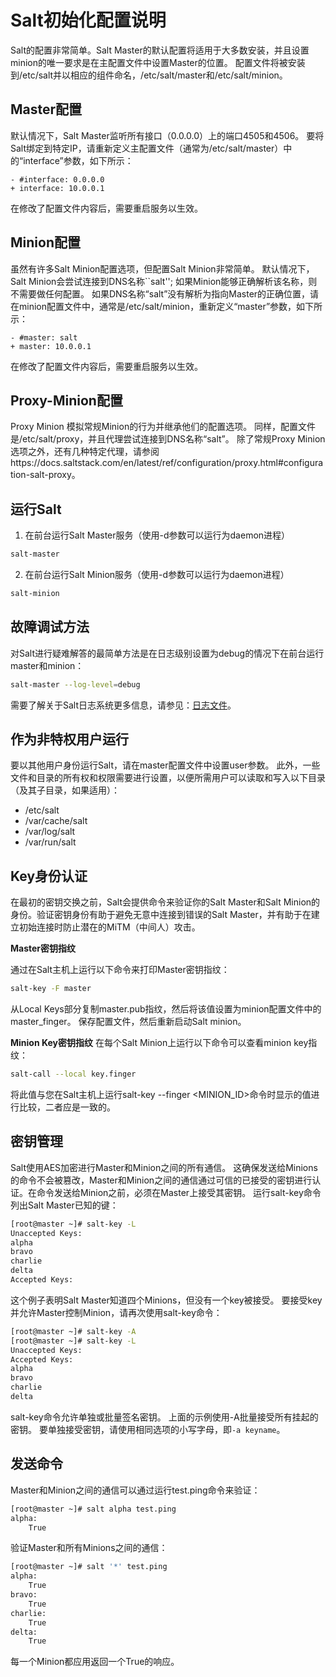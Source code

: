 # Salt初始化配置说明

Salt的配置非常简单。Salt Master的默认配置将适用于大多数安装，并且设置minion的唯一要求是在主配置文件中设置Master的位置。
配置文件将被安装到/etc/salt并以相应的组件命名，/etc/salt/master和/etc/salt/minion。

## Master配置
默认情况下，Salt Master监听所有接口（0.0.0.0）上的端口4505和4506。 要将Salt绑定到特定IP，请重新定义主配置文件（通常为/etc/salt/master）中的“interface”参数，如下所示：
```
- #interface: 0.0.0.0
+ interface: 10.0.0.1
```

在修改了配置文件内容后，需要重启服务以生效。

## Minion配置
虽然有许多Salt Minion配置选项，但配置Salt Minion非常简单。 默认情况下，Salt Minion会尝试连接到DNS名称``salt''; 如果Minion能够正确解析该名称，则不需要做任何配置。
如果DNS名称“salt”没有解析为指向Master的正确位置，请在minion配置文件中，通常是/etc/salt/minion，重新定义“master”参数，如下所示：
```
- #master: salt
+ master: 10.0.0.1
```

在修改了配置文件内容后，需要重启服务以生效。

## Proxy-Minion配置
Proxy Minion 模拟常规Minion的行为并继承他们的配置选项。
同样，配置文件是/etc/salt/proxy，并且代理尝试连接到DNS名称“salt”。
除了常规Proxy Minion选项之外，还有几种特定代理，请参阅https://docs.saltstack.com/en/latest/ref/configuration/proxy.html#configuration-salt-proxy。

## 运行Salt
1. 在前台运行Salt Master服务（使用-d参数可以运行为daemon进程）
``` bash
salt-master
```
2. 在前台运行Salt Minion服务（使用-d参数可以运行为daemon进程）
``` bash
salt-minion
```

## 故障调试方法
对Salt进行疑难解答的最简单方法是在日志级别设置为debug的情况下在前台运行master和minion：
``` bash
salt-master --log-level=debug
```
需要了解关于Salt日志系统更多信息，请参见：[日志文件](https://docs.saltstack.com/en/latest/ref/configuration/logging/index.html#logging)。

## 作为非特权用户运行
要以其他用户身份运行Salt，请在master配置文件中设置user参数。
此外，一些文件和目录的所有权和权限需要进行设置，以便所需用户可以读取和写入以下目录（及其子目录，如果适用）：
- /etc/salt
- /var/cache/salt
- /var/log/salt
- /var/run/salt

## Key身份认证
在最初的密钥交换之前，Salt会提供命令来验证你的Salt Master和Salt Minion的身份。验证密钥身份有助于避免无意中连接到错误的Salt Master，并有助于在建立初始连接时防止潜在的MiTM（中间人）攻击。

**Master密钥指纹**

通过在Salt主机上运行以下命令来打印Master密钥指纹：
``` bash
salt-key -F master
```
从Local Keys部分复制master.pub指纹，然后将该值设置为minion配置文件中的master_finger。 保存配置文件，然后重新启动Salt minion。

**Minion Key密钥指纹**
在每个Salt Minion上运行以下命令可以查看minion key指纹：
``` bash
salt-call --local key.finger
```
将此值与您在Salt主机上运行salt-key --finger <MINION_ID>命令时显示的值进行比较，二者应是一致的。

## 密钥管理
Salt使用AES加密进行Master和Minion之间的所有通信。 这确保发送给Minions的命令不会被篡改，Master和Minion之间的通信通过可信的已接受的密钥进行认证。在命令发送给Minion之前，必须在Master上接受其密钥。
运行salt-key命令列出Salt Master已知的键：
``` bash
[root@master ~]# salt-key -L
Unaccepted Keys:
alpha
bravo
charlie
delta
Accepted Keys:
```
这个例子表明Salt Master知道四个Minions，但没有一个key被接受。 要接受key并允许Master控制Minion，请再次使用salt-key命令：
``` bash
[root@master ~]# salt-key -A
[root@master ~]# salt-key -L
Unaccepted Keys:
Accepted Keys:
alpha
bravo
charlie
delta
```
salt-key命令允许单独或批量签名密钥。 上面的示例使用-A批量接受所有挂起的密钥。 要单独接受密钥，请使用相同选项的小写字母，即`-a keyname`。

## 发送命令
Master和Minion之间的通信可以通过运行test.ping命令来验证：
``` bash
[root@master ~]# salt alpha test.ping
alpha:
    True
```
验证Master和所有Minions之间的通信：
``` bash
[root@master ~]# salt '*' test.ping
alpha:
    True
bravo:
    True
charlie:
    True
delta:
    True
```
每一个Minion都应用返回一个True的响应。
